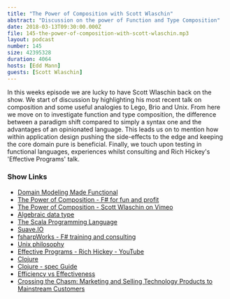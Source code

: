 ```yaml
---
title: "The Power of Composition with Scott Wlaschin"
abstract: "Discussion on the power of Function and Type Composition"
date: 2018-03-13T09:30:00.000Z
file: 145-the-power-of-composition-with-scott-wlaschin.mp3
layout: podcast
number: 145
size: 42395328
duration: 4064
hosts: [Edd Mann]
guests: [Scott Wlaschin]
---
```


In this weeks episode we are lucky to have Scott Wlaschin back on the show.
We start of discussion by highlighting his most recent talk on composition and some useful analogies to Lego, Brio and Unix.
From here we move on to investigate function and type composition, the difference between a paradigm shift compared to simply a syntax one and the advantages of an opinionated language.
This leads us on to mention how within application design pushing the side-effects to the edge and keeping the core domain pure is beneficial.
Finally, we touch upon testing in functional languages, experiences whilst consulting and Rich Hickey's 'Effective Programs' talk.

### Show Links

- [Domain Modeling Made Functional](https://fsharpforfunandprofit.com/books/#domain-modeling-made-functional-ebook-and-paper)
- [The Power of Composition - F# for fun and profit](https://fsharpforfunandprofit.com/composition/)
- [The Power of Composition - Scott Wlaschin on Vimeo](https://vimeo.com/254635723)
- [Algebraic data type](https://en.wikipedia.org/wiki/Algebraic_data_type)
- [The Scala Programming Language](https://www.scala-lang.org/)
- [Suave.IO](https://suave.io/)
- [fsharpWorks - F# training and consulting](https://fsharpworks.com/)
- [Unix philosophy](https://en.wikipedia.org/wiki/Unix_philosophy)
- [Effective Programs - Rich Hickey - YouTube](https://www.youtube.com/watch?v=2V1FtfBDsLU)
- [Clojure](https://clojure.org/)
- [Clojure - spec Guide](https://clojure.org/guides/spec)
- [Efficiency vs Effectiveness](https://www.cleverchecklist.com/blog/thoughts/efficiency-vs-effectiveness/)
- [Crossing the Chasm: Marketing and Selling Technology Products to Mainstream Customers](https://www.amazon.co.uk/Crossing-Chasm-Marketing-Technology-Mainstream/dp/1841120634)
